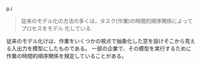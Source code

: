 

p.i
>従来のモデル化の方法の多くは，タスク(作業)の時間的順序関係によってプロセスをモデル 化している. 

従来のモデル化けは、作業をいくつかの視点で抽象化した窓を設けそこから見える入出力を模型にしたものである。
一部の企業で、その模型を実行するために作業の時間的順序関係を規定していることがある。
